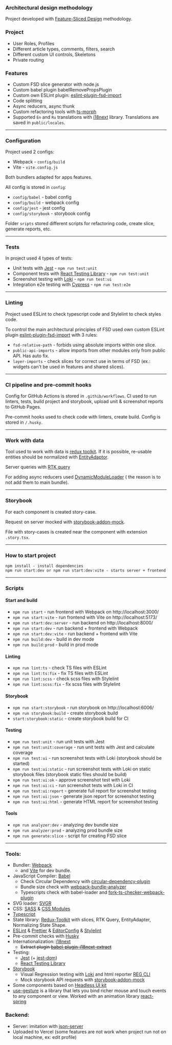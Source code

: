 ### Architectural design methodology

Project developed with [Feature-Sliced Design](https://feature-sliced.design/) methodology.

### Project

* User Roles, Profiles
* Different article types, comments, filters, search
* Different custom UI controls, Skeletons
* Private routing

### Features

* Custom FSD slice generator with node.js
* Custom babel plugin babelRemovePropsPlugin
* Custom own ESLint
  plugin: [eslint-plugin-fsd-import](https://www.npmjs.com/package/eslint-plugin-fsd-import)
* Code splitting
* Async reducers, async thunk
* Custom refactoring tools with [ts-morph](https://ts-morph.com/)
* Supported `En` and `Ru` translations with [i18next](https://www.i18next.com/) library.
  Translations are saved
  in `public/locales`.

---

### Configuration

Project used 2 configs:

* Webpack - `config/build`
* Vite - `vite.config.js`

Both bundlers adapted for apps features.

All config is stored in `config`:

* `config/babel` - babel config
* `config/build` - webpack config
* `config/jest` - jest config
* `config/storybook` - storybook config

Folder `sripts` stored different scripts for refactoring code, create slice, generate reports, etc.

___

### Tests

In project used 4 types of tests:

* Unit tests with [Jest](https://jestjs.io/) - `npm run test:unit`
* Component tests with [React Testing Library](https://testing-library.com/) - `npm run test:unit`
* Screenshot testing with [Loki](https://github.com/oblador/loki) - `npm run test:ui`
* Integration e2e testing with [Cypress](https://www.cypress.io/) - `npm run test:e2e`

---

### Linting

Project used ESLint to check typescript code and Stylelint to check styles code.

To control the main architectural principles of FSD used own custom ESLint
plugin [eslint-plugin-fsd-import](https://www.npmjs.com/package/eslint-plugin-fsd-import) with 3
rules:

* `fsd-relative-path` - forbids using absolute imports within one slice.
* `public-api-imports` - allow imports from other modules only from public API. Has auto fix.
* `layer-imports` - check slices for correct use in terms of FSD (ex.: widgets can't be used in
  features and shared slices).

---

### CI pipeline and pre-commit hooks

Config for GitHub Actions is stored in `.githib/workflows`. CI used to run linters, tests, build
project and storybook, upload unit & screenshot reports to GitHub Pages.

Pre-commit hooks used to check code with linters, create build. Config is stored in `/.husky`.

---

### Work with data

Tool used to work with data is [redux toolkit](https://redux-toolkit.js.org/). If it is possible,
re-usable entities should be normalized
with [EntityAdaptor](https://redux-toolkit.js.org/api/createEntityAdapter).

Server queries with [RTK query](https://redux-toolkit.js.org/rtk-query/overview)

For adding async reducers
used [DynamicModuleLoader](/src/shared/lib/components/DynamicModuleLoader/DynamicModuleLoader.tsx) (
the reason is to not add them to main bundle).

---

### Storybook

For each component is created story-case.

Request on server mocked
with [storybook-addon-mock](https://github.com/nutboltu/storybook-addon-mock).

File with story-cases is created near the component with extension `.story.tsx`.

___

### How to start project

```
npm install - install dependencies
npm run start:dev or npm run start:dev:vite - starts server + frontend
```

---

### Scripts

#### Start and build

* `npm run start` - run frontend with Webpack on http://localhost:3000/
* `npm run start:vite` - run frontend with Vite on http://localhost:5173/
* `npm run start:dev:server` - run backend on http://localhost:8000/
* `npm run start:dev` - run backend + frontend with Webpack
* `npm run start:dev:vite` - run backend + frontend with Vite
* `npm run build:dev` - build in dev mode
* `npm run build:prod` - build in prod mode

#### Linting

* `npm run lint:ts` - check TS files with ESLint
* `npm run lint:ts:fix` - fix TS files with ESLint
* `npm run lint:scss` - check scss files with Stylelint
* `npm run lint:scss:fix` - fix scss files with Stylelint

#### Storybook

* `npm run start:storybook` - run storybook on http://localhost:6006/
* `npm run storybook:build` - create storybook build
* `start:storybook:static` - create storybook build for CI

#### Testing

* `npm run test:unit` - run unit tests with Jest
* `npm run test:unit:coverage` - run unit tests with Jest and calculate coverage
* `npm run test:ui` - run screenshot tests with Loki (storybook should be started)
* `npm run test:ui:static` - run screenshot tests with Loki on static storybook files (storybook
  static files should be build)
* `npm run test:ui:ok` - approve screenshot test with Loki
* `npm run test:ui:ci` - run screenshot tests with Loki in CI
* `npm run test:ui:report` - generate full report for screenshot testing
* `npm run test:ui:json` - generate json report for screenshot testing
* `npm run test:ui:html` - generate HTML report for screenshot testing

#### Tools

* `npm run analyzer:dev` - analyzing dev bundle size
* `npm run analyzer:prod` - analyzing prod bundle size
* `npm run generate:slice` - script for creating FSD slice

---

### Tools:

* Bundler: [Webpack](https://webpack.js.org/)
  * and [Vite](https://vitejs.dev/) for dev bundle.
* JavaScript Compiler: [Babel](https://babeljs.io/)
  * Check Circular Dependency
    with [circular-dependency-plugin](https://github.com/aackerman/circular-dependency-plugin)
  * Bundle size check
    with [webpack-bundle-analyzer](https://github.com/webpack-contrib/webpack-bundle-analyzer)
  * Typescripts check with babel-loader
    and [fork-ts-checker-webpack-plugin](https://github.com/TypeStrong/fork-ts-checker-webpack-plugin)
* SVG loader: [SVGR](https://react-svgr.com/)
* CSS: [SASS](https://sass-lang.com/) & [CSS Modules](https://github.com/css-modules/css-modules)
* [Typescript](https://www.typescriptlang.org/)
* State library: [Redux-Toolkit](https://redux-toolkit.js.org/) with slices, RTK Query,
  EntityAdapter, Normalizing State Shape.
* [ESLint](https://eslint.org/) & [Prettier](https://prettier.io/)
  & [EditorConfig](https://editorconfig.org/)
  & [Stylelint](https://stylelint.io/)
* Pre-commit checks with [Husky](https://github.com/typicode/husky)
* Internationalization: [i18next](https://www.i18next.com/)
  * ~~Extract plugin [babel-plugin-i18next-extract](https://i18next-extract.netlify.app/#/)~~
* Testing:
  * [Jest](https://jestjs.io/) (+ [jest-dom](https://github.com/testing-library/jest-dom))
  * [React Testing Library](https://testing-library.com/)
* [Storybook](https://storybook.js.org/)
  * Visual Regression testing with [Loki](https://github.com/oblador/loki) and html
    reporter [REG CLI](https://github.com/reg-viz/reg-cli)
  * Mock storybook API requests
    with [storybook-addon-mock](https://github.com/nutboltu/storybook-addon-mock)
* Some components based on [Headless UI kit](https://headlessui.com/)
* [use-gesture](https://github.com/pmndrs/use-gesture) is a library that lets you bind
  richer mouse and touch events to any component or
  view. Worked with an animation library [react-spring](https://github.com/pmndrs/react-spring)

### Backend:

* Server: imitation with [json-server](https://github.com/typicode/json-server)
* Uploaded to Vercel (some features are not work when project run not on local machine, ex: edit
  profile)
